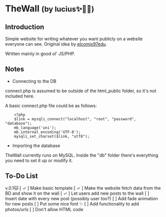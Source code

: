 # TheWall <small>(by lucius✨💞🌷)</small>

## Introduction

Simple website for writing whatever you want publicly on a website everyone can see. Original idea by [elcomix97edu](https://github.com/elcomix97edu/thewall).

Written mainly in good ol' JS/PHP.

## Notes

* Connecting to the DB

connect.php is assumed to be outside of the html_public folder, so it's not included here.

A basic connect.php file could be as follows:

```
    <?php
    $link = mysqli_connect("localhost", "root", "password", "database");
    mb_language('uni');
    mb_internal_encoding('UTF-8');
    mysqli_set_charset($link, "utf8");
   ```
   
  * Importing the database
  
  TheWall currently runs on MySQL. Inside the "db" folder there's everything you need to set it up or modify it.
 

## To-Do List

v.0.1🐱‍
[ ✓ ] Make basic template
[ ✓ ] Make the website fetch data from the BD and show it on the wall
[ ✓ ] Let users add new posts to the wall
[   ] Insert date with every new post (possibly user too?)
[   ] Add fade animation for new posts
[   ] Put some nice font ✨
[   ] Add functionality to add photos/urls
[   ] Don't allow HTML code




